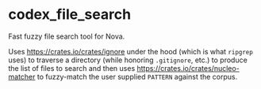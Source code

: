 # codex_file_search

Fast fuzzy file search tool for Nova.

Uses <https://crates.io/crates/ignore> under the hood (which is what `ripgrep` uses) to traverse a directory (while honoring `.gitignore`, etc.) to produce the list of files to search and then uses <https://crates.io/crates/nucleo-matcher> to fuzzy-match the user supplied `PATTERN` against the corpus.
